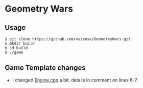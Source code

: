 # Geometry Wars

## Usage
```
$ git clone https://github.com/vssense/GeometryWars.git
$ mkdir build
$ cd build
$ ./game
```

## Game Template changes
- I changed [Engine.cpp](src/GameTemplate/Engine.cpp) a bit, details in comment on lines 6-7.